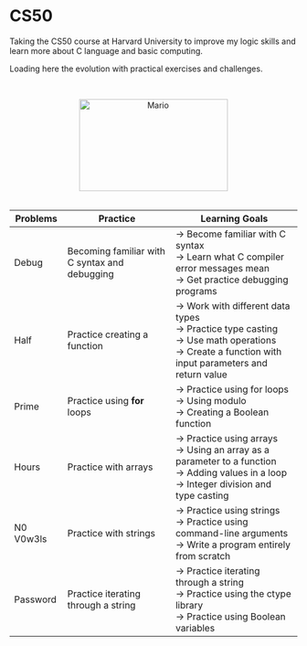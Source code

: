 # CS50
Taking the CS50 course at Harvard University to improve my logic skills and learn more about C language and basic computing.

Loading here the evolution with practical exercises and challenges.

<br><div align="center"><img align="center" alt="Mario" height="161" width="260.5" src="https://gifdb.com/images/high/nintendo-super-mario-bros-different-forms-japg0ynxgi9slxx9.webp"></div><br>


| Problems      | Practice                                      |Learning Goals |
| ------------- | -------------                                 | ------------- |
| Debug         | Becoming familiar with C syntax and debugging |→ Become familiar with C syntax <br>→ Learn what C compiler error messages mean <br>→ Get practice debugging  programs|                       
| Half          | Practice creating a function         |→ Work with different data types <br>→ Practice type casting <br>→ Use math operations <br>→ Create a function with input parameters and return value| 
| Prime         | Practice using <b>for</b> loops               |→ Practice using for loops <br>→ Using modulo <br>→ Creating a Boolean function  | 
| Hours        | Practice with arrays |→ Practice using arrays <br>→ Using an array as a parameter to a function <br>→ Adding values in a loop <br>→ Integer division and type casting|                       
| N0 V0w3ls         | Practice with strings         |→ Practice using strings <br>→ Practice using command-line arguments <br>→ Write a program entirely from scratch  |
| Password         | Practice iterating through a string              |→ Practice iterating through a string <br>→ Practice using the ctype library <br>→ Practice using Boolean variables  | 